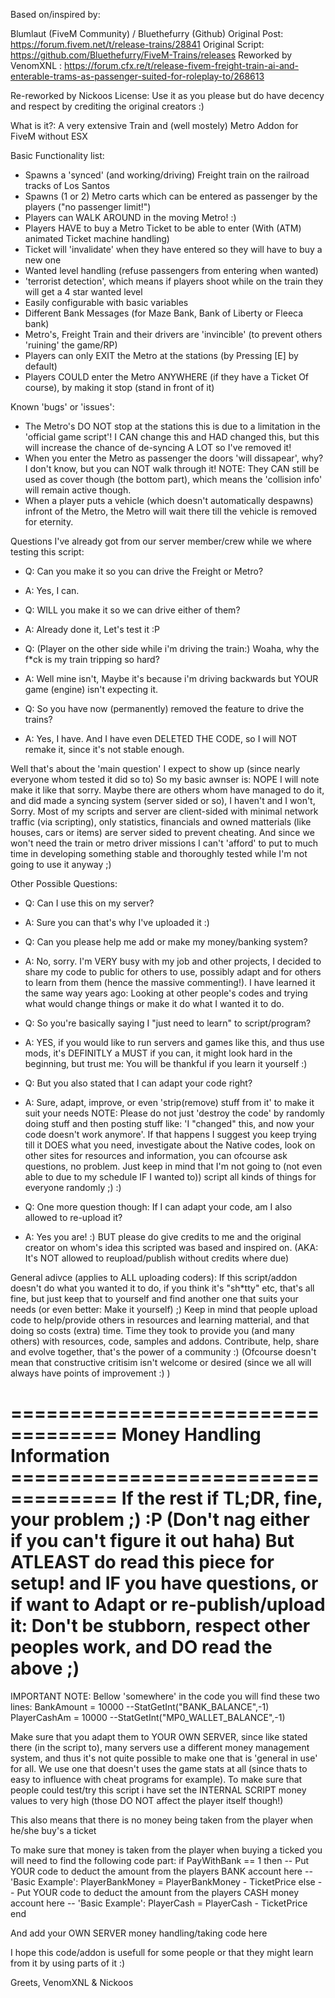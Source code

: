 Based on/inspired by:

Blumlaut (FiveM Community) / Bluethefurry (Github)
Original Post:	 		     https://forum.fivem.net/t/release-trains/28841
Original Script: 		     https://github.com/Bluethefurry/FiveM-Trains/releases
Reworked by VenomXNL :	 https://forum.cfx.re/t/release-fivem-freight-train-ai-and-enterable-trams-as-passenger-suited-for-roleplay-to/268613

Re-reworked by Nickoos
License: Use it as you please but do have decency and respect by crediting the original creators :)

What is it?: A very extensive Train and (well mostely) Metro Addon for FiveM without ESX

Basic Functionality list:
  - Spawns a 'synced' (and working/driving) Freight train on the railroad tracks of Los Santos
  - Spawns (1 or 2) Metro carts which can be entered as passenger by the players ("no passenger limit!")
  - Players can WALK AROUND in the moving Metro! :)
  - Players HAVE to buy a Metro Ticket to be able to enter (With (ATM) animated Ticket machine handling)
  - Ticket will 'invalidate' when they have entered so they will have to buy a new one
  - Wanted level handling (refuse passengers from entering when wanted)
  - 'terrorist detection', which means if players shoot while on the train they will get a 4 star wanted level
  - Easily configurable with basic variables
  - Different Bank Messages (for Maze Bank, Bank of Liberty or Fleeca bank)
  - Metro's, Freight Train and their drivers are 'invincible' (to prevent others 'ruining' the game/RP)
  - Players can only EXIT the Metro at the stations (by Pressing [E] by default)
  - Players COULD enter the Metro ANYWHERE (if they have a Ticket Of course), by making it stop (stand in front of it)

Known 'bugs' or 'issues':
  - The Metro's DO NOT stop at the stations this is due to a limitation in the 'official game script'!
    I CAN change this and HAD changed this, but this will increase the chance of de-syncing A LOT so I've removed it!
  - When you enter the Metro as passenger the doors 'will dissapear', why? I don't know, but you can NOT walk through it!
  NOTE: They CAN still be used as cover though (the bottom part), which means the 'collision info' will remain active though.
  - When a player puts a vehicle (which doesn't automatically despawns) infront of the Metro, the Metro will wait there till the
  vehicle is removed for eternity.

Questions I've already got from our server member/crew while we where testing this script:
  - Q: Can you make it so you can drive the Freight or Metro?
  - A: Yes, I can.

  - Q: WILL you make it so we can drive either of them?
  - A: Already done it, Let's test it :P

  - Q: (Player on the other side while i'm driving the train:) Woaha, why the f*ck is my train tripping so hard?
  - A: Well mine isn't, Maybe it's because i'm driving backwards but YOUR game (engine) isn't expecting it.

  - Q: So you have now (permanently) removed the feature to drive the trains?
  - A: Yes, I have. And I have even DELETED THE CODE, so I will NOT remake it, since it's not stable enough.

  Well that's about the 'main question' I expect to show up (since nearly everyone whom tested it did so to)
  So my basic awnser is: NOPE I will note make it like that sorry.
  Maybe there are others whom have managed to do it, and did made a syncing system (server sided or so), I haven't
  and I won't, Sorry. Most of my scripts and server are client-sided with minimal network traffic (via scripting),
  only statistics, financials and owned matterials (like houses, cars or items) are server sided to prevent cheating.
  And since we won't need the train or metro driver missions I can't 'afford' to put to much time in developing something
  stable and thoroughly tested while I'm not going to use it anyway ;)

Other Possible Questions:
  - Q: Can I use this on my server?
  - A: Sure you can that's why I've uploaded it :)

  - Q: Can you please help me add or make my money/banking system?
  - A: No, sorry. I'm VERY busy with my job and other projects, I decided to share my code to public for others to use,
     possibly adapt and for others to learn from them (hence the massive commenting!).
     I have learned it the same way years ago: Looking at other people's codes and trying what would change things or
     make it do what I wanted it to do.

  - Q: So you're basically saying I "just need to learn" to script/program?
  - A: YES, if you would like to run servers and games like this, and thus use mods, it's DEFINITLY a MUST if you can,
     it might look hard in the beginning, but trust me: You will be thankful if you learn it yourself :)

  - Q: But you also stated that I can adapt your code right?
  - A: Sure, adapt, improve, or even 'strip(remove) stuff from it' to make it suit your needs
     NOTE: Please do not just 'destroy the code' by randomly doing stuff and then posting stuff like:
     'I "changed" this, and now your  code doesn't work anymore'. If that happens I suggest you keep trying
     till it DOES what you need, investigate about the Native codes, look on other sites for resources and
     information, you can ofcourse ask questions, no problem. Just keep in mind that I'm not going to (not even
     able to due to my schedule IF I wanted to)) script all kinds of things for everyone randomly ;) :)

  - Q: One more question though: If I can adapt your code, am I also allowed to re-upload it?
  - A: Yes you are! :) BUT please do give credits to me and the original creator on whom's idea this
     scripted was based and inspired on. (AKA: It's NOT allowed to reupload/publish without credits where due)

General adivce (applies to ALL uploading coders):
If this script/addon doesn't do what you wanted it to do, if you think it's "sh*tty" etc, that's all fine, but
just keep that to yourself and find another one that suits your needs (or even better: Make it yourself) ;)
Keep in mind that people upload code to help/provide others in resources and learning matterial, and that doing so
costs (extra) time. Time they took to provide you (and many others) with resources, code, samples and addons.
Contribute, help, share and evolve together, that's the power of a community :)
(Ofcourse doesn't mean that constructive critisim isn't welcome or desired (since we all will always have points of
improvement :) )

=================================== Money Handling Information ===================================
 If the rest if TL;DR, fine, your problem ;) :P (Don't nag either if you can't figure it out haha)
 But ATLEAST do read this piece for setup! and IF you have questions, or if want to Adapt or
 re-publish/upload it: Don't be stubborn, respect other peoples work, and DO read the above ;)
===================================================================================================
IMPORTANT NOTE: Bellow 'somewhere' in the code you will find these two lines:
BankAmount = 10000    --StatGetInt("BANK_BALANCE",-1)
PlayerCashAm = 10000  --StatGetInt("MP0_WALLET_BALANCE",-1)

Make sure that you adapt them to YOUR OWN SERVER, since like stated there (in the script to),
many servers use a different money management system, and thus it's not quite possible to make
one that is 'general in use' for all. We use one that doesn't uses the game stats at all (since thats
to easy to influence with cheat programs for example). To make sure that people could test/try this
script i have set the INTERNAL SCRIPT money values to very high (those DO NOT affect the player itself though!)

This also means that there is no money being taken from the player when he/she buy's a ticket

To make sure that money is taken from the player when buying a ticked you will need to find the following code part:
  if PayWithBank == 1 then
    -- Put YOUR code to deduct the amount from the players BANK account here
    -- 'Basic Example':  PlayerBankMoney = PlayerBankMoney - TicketPrice
  else
    -- Put YOUR code to deduct the amount from the players CASH money account here
    -- 'Basic Example':  PlayerCash = PlayerCash - TicketPrice
  end

And add your OWN SERVER money handling/taking code here

I hope this code/addon is usefull for some people or that they might learn from it by using parts of it :)

Greets,
VenomXNL & Nickoos
